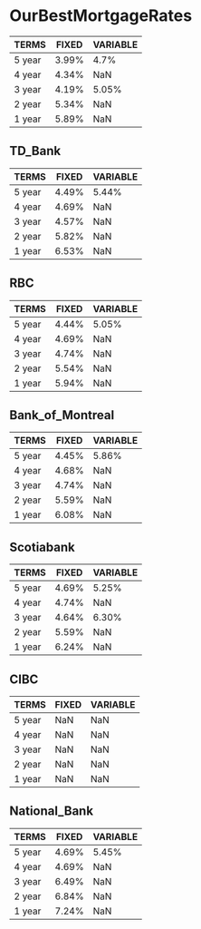# OurBestMortgageRates
| TERMS | FIXED  | VARIABLE |
|-------|--------|----------|
| 5 year | 3.99% | 4.7%     |
| 4 year | 4.34% | NaN      |
| 3 year | 4.19% | 5.05%    |
| 2 year | 5.34% | NaN      |
| 1 year | 5.89% | NaN      |

## TD_Bank
| TERMS | FIXED  | VARIABLE |
|-------|--------|----------|
| 5 year | 4.49% | 5.44%     |
| 4 year | 4.69% | NaN      |
| 3 year | 4.57% | NaN    |
| 2 year | 5.82% | NaN      |
| 1 year | 6.53% | NaN      |

## RBC
| TERMS | FIXED  | VARIABLE |
|-------|--------|----------|
| 5 year | 4.44% | 5.05%     |
| 4 year | 4.69% | NaN      |
| 3 year | 4.74% | NaN    |
| 2 year | 5.54% | NaN      |
| 1 year | 5.94% | NaN      |

## Bank_of_Montreal
| TERMS | FIXED  | VARIABLE |
|-------|--------|----------|
| 5 year | 4.45% | 5.86%     |
| 4 year | 4.68% | NaN      |
| 3 year | 4.74% | NaN    |
| 2 year | 5.59% | NaN      |
| 1 year | 6.08% | NaN      |

## Scotiabank
| TERMS | FIXED  | VARIABLE |
|-------|--------|----------|
| 5 year | 4.69% | 5.25%     |
| 4 year | 4.74% | NaN      |
| 3 year | 4.64% | 6.30%    |
| 2 year | 5.59% | NaN      |
| 1 year | 6.24% | NaN      |

## CIBC
| TERMS | FIXED  | VARIABLE |
|-------|--------|----------|
| 5 year | NaN | NaN     |
| 4 year | NaN | NaN      |
| 3 year | NaN | NaN    |
| 2 year | NaN | NaN      |
| 1 year | NaN | NaN      |

## National_Bank
| TERMS | FIXED  | VARIABLE |
|-------|--------|----------|
| 5 year | 4.69% | 5.45%     |
| 4 year | 4.69% | NaN      |
| 3 year | 6.49% | NaN    |
| 2 year | 6.84% | NaN      |
| 1 year | 7.24% | NaN      |
